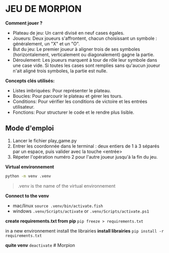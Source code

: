 
# JEU DE MORPION

**Comment jouer ?**

- Plateau de jeu: Un carré divisé en neuf cases égales.
- Joueurs: Deux joueurs s'affrontent, chacun choisissant un symbole : généralement, un "X" et un "O".
- But du jeu: Le premier joueur à aligner trois de ses symboles (horizontalement, verticalement ou diagonalement) gagne la partie.
- Déroulement: Les joueurs marquent à tour de rôle leur symbole dans une case vide. Si toutes les cases sont remplies sans qu'aucun joueur n'ait aligné trois symboles, la partie est nulle.

**Concepts clés utilisés:**
- Listes imbriquées: Pour représenter le plateau.
- Boucles: Pour parcourir le plateau et gérer les tours.
- Conditions: Pour vérifier les conditions de victoire et les entrées utilisateur.
- Fonctions: Pour structurer le code et le rendre plus lisible.

## Mode d'emploi

1. Lancer le fichier play_game.py
2. Entrer les coordonnée dans le terminal : deux entiers de 1 à 3 séparés par un espace, puis valider avec la touche <entrée>
3. Répeter l'opération numéro 2 pour l'autre joueur jusqu'à la fin du jeu.

**Virtual environnement**
```bash
python -m venv .venv
```
> .venv is the name of the virtual environnement 

**Connect to the venv** 

- mac/linux
`source .venv/bin/activate.fish`
- windows
`.venv/Scripts/activate` or `.venv/Scripts/activate.ps1` 

**create requirements.txt from pip**
`pip freeze > requirements.txt`

in a new environnement install the librairies
**install librairies**
`pip install -r requirements.txt`

**quite venv**
`deactivate` 
#   M o r p i o n 
 
 
